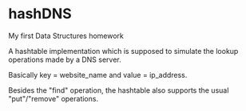 # hashDNS
My first Data Structures homework

A hashtable implementation which is supposed to simulate the lookup operations made by a DNS server. 

Basically key = website_name and value = ip_address.

Besides the "find" operation, the hashtable also supports the usual "put"/"remove" operations.





